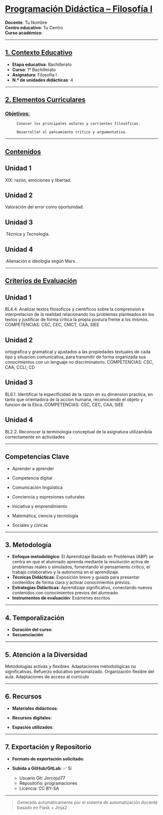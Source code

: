 # <u>Programación Didáctica – Filosofía I</u>

**Docente**: Tu Nombre  
**Centro educativo**: Tu Centro  
**Curso académico**:   

---

## <u>1. Contexto Educativo</u>

- **Etapa educativa**: Bachillerato
- **Curso**: 1º Bachillerato
- **Asignatura**: Filosofía I
- **N.º de unidades didácticas**: 4

---
## <u>2. Elementos Curriculares</u>

### <u>Objetivos:</u>


  <ul>
    
      Conocer los principales autores y corrientes filosóficas.
    
      Desarrollar el pensamiento crítico y argumentativo.
    
  </ul>


---

## <u>Contenidos</u>

## Unidad 1
XIX: razón, emociones y libertad.

## Unidad 2
Valoración del error como oportunidad.

## Unidad 3
·Técnica y Tecnología.

## Unidad 4
·Alienación e ideología según Marx.


---

## <u>Criterios de Evaluación</u>

## Unidad 1
BL4.4. Analizar textos filosoficos y cientificos sobre la comprension e interpretacion de la realidad
relacionando los problemas planteados en los textos y justificar de forma critica la propia postura frente a
los mismos.
COMPETENCIAS: CSC, CEC, CMCT, CAA, SIEE

## Unidad 2
ortografica y gramatical y ajustados a las propiedades textuales de cada tipo y situacion comunicativa,
para transmitir de forma organizada sus conocimientos con un lenguaje no discriminatorio.
COMPETENCIAS: CSC, CAA, CCLI, CD

## Unidad 3
BL6.1. Identificar la especificidad de la razon en su dimension practica, en tanto que orientadora de la
accion humana, reconociendo el objeto y funcion de la Etica.
COMPETENCIAS: CSC, CEC, CAA, SIEE

## Unidad 4
BL2.2. Reconocer la terminologia conceptual de la asignatura utilizandola correctamente en actividades


---

## Competencias Clave


- Aprender a aprender

- Competencia digital

- Comunicación lingüística

- Conciencia y expresiones culturales

- Iniciativa y emprendimiento

- Matemática, ciencia y tecnología

- Sociales y cívicas



---

## 3. Metodología

- **Enfoque metodológico**: El Aprendizaje Basado en Problemas (ABP) se centra en que el alumnado aprenda mediante la resolución activa de problemas reales o simulados, fomentando el pensamiento crítico, el trabajo colaborativo y la autonomía en el aprendizaje.
- **Técnicas Didácticas**: Exposición breve y guiada para presentar contenidos de forma clara y activar conocimientos previos.
- **Estrategias Didácticas**: Aprendizaje significativo, conectando nuevos contenidos con conocimientos previos del alumnado.
- **Instrumentos de evaluación**: Exámenes escritos

---
## 4. Temporalización

- **Duración del curso**: 
- **Secuenciación**:  
  

---

## 5. Atención a la Diversidad


Metodologías activas y flexibles. Adaptaciones metodológicas no significativas. Refuerzo educativo personalizado. Organización flexible del aula. Adaptaciones de acceso al currículo

---

## 6. Recursos

- **Materiales didácticos**:  
  
- **Recursos digitales**:  
  
- **Espacios utilizados**: 

---

## 7. Exportación y Repositorio

- **Formato de exportación solicitado**: 
- **Subida a GitHub/GitLab**: ✅ Sí

  - Usuario Git: Jorcojul77
  - Repositorio: programaciones
  - Licencia: CC BY-SA


---

> Generado automáticamente por el sistema de automatización docente basado en Flask + Jinja2